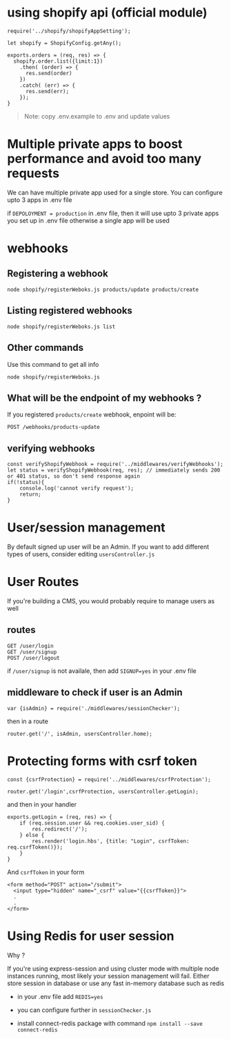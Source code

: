 
# using shopify api (official module)

```
require('../shopify/shopifyAppSetting');

let shopify = ShopifyConfig.getAny();

exports.orders = (req, res) => {
  shopify.order.list({limit:1})
    .then( (order) => {
      res.send(order)
    })
    .catch( (err) => {
      res.send(err);
    });
}
```

> Note: copy .env.example to .env and update values

# Multiple private apps to boost performance and avoid too many requests

We can have multiple private app used for a single store. You can configure upto 3 apps in .env file

if `DEPOLOYMENT = production` in .env file, then it will use upto 3 private apps you set up in .env file otherwise a single app will be used

# webhooks

## Registering a webhook

```
node shopify/registerWeboks.js products/update products/create
```

## Listing registered webhooks

```
node shopify/registerWeboks.js list
```

## Other commands

Use this command to get all info

```
node shopify/registerWeboks.js
```

## What will be the endpoint of my webhooks ?

If you registered `products/create` webhook, enpoint will be:

```
POST /webhooks/products-update
```


## verifying webhooks

```
const verifyShopifyWebhook = require('../middlewares/verifyWebhooks');
let status = verifyShopifyWebhook(req, res); // immediately sends 200 or 401 status, so don't send response again
if(!status){
    console.log('cannot verify request');
    return;
}
```


# User/session management 

By default signed up user will be an Admin. If you want to add different types of users, consider editing `usersController.js`

# User Routes

If you're building a CMS, you would probably require to manage users as well

## routes

```
GET /user/login
GET /user/signup
POST /user/logout
```

if `/user/signup` is not availale, then add `SIGNUP=yes` in your .env file

## middleware to check if user is an Admin

```
var {isAdmin} = require('./middlewares/sessionChecker');
```
then in a route

```
router.get('/', isAdmin, usersController.home);
```

# Protecting forms with csrf token

```
const {csrfProtection} = require('../middlewares/csrfProtection');

router.get('/login',csrfProtection, usersController.getLogin);
```

and then in your handler

```
exports.getLogin = (req, res) => {
    if (req.session.user && req.cookies.user_sid) {
        res.redirect('/');
    } else {
        res.render('login.hbs', {title: "Login", csrfToken: req.csrfToken()});
    }
}
```

And `csrfToken` in your form

```
<form method="POST" action="/submit">
  <input type="hidden" name="_csrf" value="{{csrfToken}}">
  .
  .
</form>
```

# Using Redis for user session

Why ?

If you're using express-session and using cluster mode with multiple node instances running, most likely your session management will fail. Either store session in database or use any fast in-memory database such as redis

- in your .env file add `REDIS=yes`

- you can configure further in `sessionChecker.js`

- install connect-redis package with command `npm install --save connect-redis`
